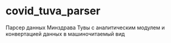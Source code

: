 # covid_tuva_parser
Парсер данных Минздрава Тувы с аналитическим модулем и конвертацией данных в машиночитаемый вид
